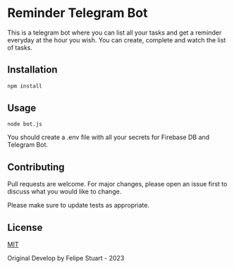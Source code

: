 # Reminder Telegram Bot

This is a telegram bot where you can list all your tasks and get a reminder everyday at the hour you wish. You can create, complete and watch the list of tasks.

## Installation

```bash
npm install
```

## Usage

```
node bot.js
```

You should create a .env file with all your secrets for Firebase DB and Telegram Bot.

## Contributing

Pull requests are welcome. For major changes, please open an issue first
to discuss what you would like to change.

Please make sure to update tests as appropriate.

## License

[MIT](https://choosealicense.com/licenses/mit/)

Original Develop by Felipe Stuart - 2023
